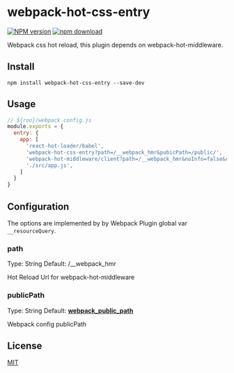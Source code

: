 # webpack-hot-css-entry

[![NPM version][npm-image]][npm-url]
[![npm download][download-image]][download-url]

[npm-image]: https://img.shields.io/npm/v/npm-package-template.svg?style=flat-square
[npm-url]: https://npmjs.org/package/npm-package-template
[download-image]: https://img.shields.io/npm/dm/npm-package-template.svg?style=flat-square
[download-url]: https://npmjs.org/package/npm-package-template


Webpack css hot reload, this plugin depends on webpack-hot-middleware.

## Install

```
npm install webpack-hot-css-entry --save-dev
```

## Usage

```javascript
// ${roo}/webpack.config.js
module.exports = {
  entry: {
    app: [
      'react-hot-loader/babel',
      'webpack-hot-css-entry?path=/__webpack_hmr&pubicPath=/public/',
      'webpack-hot-middleware/client?path=/__webpack_hmr&noInfo=false&reload=false&quiet=false',
      './src/app.js',
    ]
  }
}
```

## Configuration

The options are implemented by by Webpack Plugin global var `__resourceQuery`.

### path

Type: String
Default: /__webpack_hmr

Hot Reload Url for webpack-hot-middleware

### publicPath

Type: String
Default: [__webpack_public_path__](https://webpack.docschina.org/api/module-variables/)

Webpack config publicPath

## License

[MIT](LICENSE)
